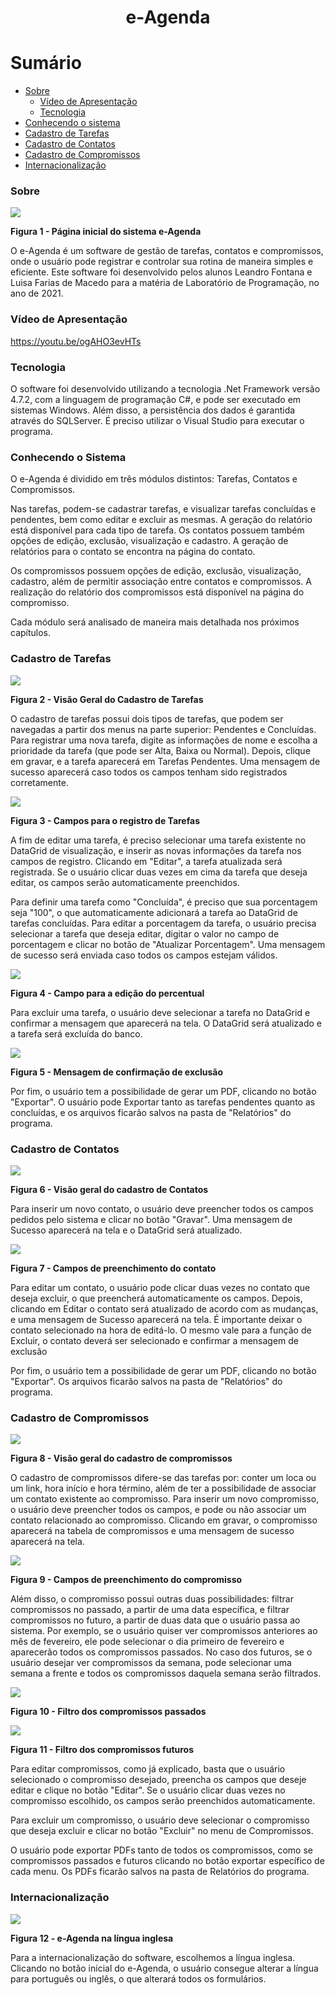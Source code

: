 <h1 align="center">e-Agenda</h1>

Sumário
=================
<!--ts-->
   * [Sobre](#sobre)
       * [Vídeo de Apresentação](#vídeo-de-apresentação)
       * [Tecnologia](#tecnologia)
   * [Conhecendo o sistema](#conhecendo-o-sistema)
   * [Cadastro de Tarefas](#cadastro-de-tarefas)
   * [Cadastro de Contatos](#cadastro-de-contatos)
   * [Cadastro de Compromissos](#cadastro-de-compromissos)
   * [Internacionalização](#internacionalização)

<!--te-->


  ### Sobre
  
  <img src="https://user-images.githubusercontent.com/72579773/133004016-b4bbf474-a4dc-4974-8b7b-36df8ffb99e4.png"  align="middle" /> 
  
 **Figura 1 - Página inicial do sistema e-Agenda**
   
   O e-Agenda é um software de gestão de tarefas, contatos e compromissos, onde o usuário pode registrar e controlar sua rotina de maneira simples e eficiente. Este software foi desenvolvido pelos alunos Leandro Fontana e Luisa Farias de Macedo para a matéria de Laboratório de Programação, no ano de 2021.
   
   ### Vídeo de Apresentação
  https://youtu.be/ogAHO3evHTs
 
 
  ### Tecnologia
  O software foi desenvolvido utilizando a tecnologia .Net Framework versão 4.7.2, com a linguagem de programação C#, e pode ser executado em sistemas Windows. Além disso, a persistência dos dados é garantida através do SQLServer. 
  É preciso utilizar o Visual Studio para executar o programa.
 
  
  
  ### Conhecendo o Sistema
  O e-Agenda é dividido em três módulos distintos: Tarefas, Contatos e Compromissos. 

Nas tarefas, podem-se cadastrar tarefas, e visualizar tarefas concluídas e pendentes, bem como editar e excluir as mesmas. A geração do relatório está disponível para cada tipo de tarefa. Os contatos possuem também opções de edição, exclusão, visualização e cadastro. A geração de relatórios para o contato se encontra na página do contato.

Os compromissos possuem opções de edição, exclusão, visualização, cadastro, além de permitir associação entre contatos e compromissos. A realização do relatório dos compromissos está disponível na página do compromisso. 

Cada módulo será analisado de maneira mais detalhada nos próximos capítulos.

  ### Cadastro de Tarefas
   <img src="https://user-images.githubusercontent.com/72579773/133004036-c31e8c47-8ef0-45ce-8347-35062aa588f7.png" />
   
   **Figura 2 - Visão Geral do Cadastro de Tarefas**
   
  O cadastro de tarefas possui dois tipos de tarefas, que podem ser navegadas a partir dos menus na parte superior: Pendentes e Concluídas. Para registrar uma nova tarefa, digite as informações de nome e escolha a prioridade da tarefa (que pode ser Alta, Baixa ou Normal). Depois, clique em gravar, e a tarefa aparecerá em Tarefas Pendentes. Uma mensagem de sucesso aparecerá caso todos os campos tenham sido registrados corretamente.
  
   <img src="https://user-images.githubusercontent.com/72579773/133004413-4e19d188-88fc-49ef-aa13-0ccc3dc7decc.png" />
   
   **Figura 3 - Campos para o registro de Tarefas**
   
   A fim de editar uma tarefa, é preciso selecionar uma tarefa existente no DataGrid de visualização, e inserir as novas informações da tarefa nos campos de registro. Clicando em "Editar", a tarefa atualizada será registrada. Se o usuário clicar duas vezes em cima da tarefa que deseja editar, os campos serão automaticamente preenchidos.
   
   Para definir uma tarefa como "Concluída", é preciso que sua porcentagem seja "100", o que automaticamente adicionará a tarefa ao DataGrid de tarefas concluídas. Para editar a porcentagem da tarefa, o usuário precisa selecionar a tarefa que deseja editar, digitar o valor no campo de porcentagem e clicar no botão de "Atualizar Porcentagem". Uma mensagem de sucesso será enviada caso todos os campos estejam válidos.
   
   <img src="https://user-images.githubusercontent.com/72579773/133004599-f92bf298-7d3d-4ead-bdc0-5cfeee3c0469.png" />
   
 **Figura 4 - Campo para a edição do percentual**
 
 Para excluir uma tarefa, o usuário deve selecionar a tarefa no DataGrid e confirmar a mensagem que aparecerá na tela. O DataGrid será atualizado e a tarefa será excluída do banco.
 
  <img src="https://user-images.githubusercontent.com/72579773/133004723-d6613469-dc29-4a22-92fb-6dac010c479d.png" />
 
 **Figura 5 - Mensagem de confirmação de exclusão**
 
 Por fim, o usuário tem a possibilidade de gerar um PDF, clicando no botão "Exportar". O usuário pode Exportar tanto as tarefas pendentes quanto as concluídas, e os arquivos ficarão salvos na pasta de "Relatórios" do programa.  
  
  
  ### Cadastro de Contatos
  
  <img src="https://user-images.githubusercontent.com/72579773/133004067-ef76a59b-c083-4d99-9ab1-d9f5f84cbc02.png" />
  
  **Figura 6 - Visão geral do cadastro de Contatos**
  
  Para inserir um novo contato, o usuário deve preencher todos os campos pedidos pelo sistema e clicar no botão "Gravar". Uma mensagem de Sucesso aparecerá na tela e o DataGrid será atualizado.
  
  <img src="https://user-images.githubusercontent.com/72579773/133004676-88b331a8-3584-4509-a665-43f0e2319614.png" />
  
 **Figura 7 - Campos de preenchimento do contato**
  
  Para editar um contato, o usuário pode clicar duas vezes no contato que deseja excluir, o que preencherá automaticamente os campos. Depois, clicando em Editar o contato será atualizado de acordo com as mudanças, e uma mensagem de Sucesso aparecerá na tela. É importante deixar o contato selecionado na hora de editá-lo. O mesmo vale para a função de Excluir, o contato deverá ser selecionado e confirmar a mensagem de exclusão
  
  Por fim, o usuário tem a possibilidade de gerar um PDF, clicando no botão "Exportar". Os arquivos ficarão salvos na pasta de "Relatórios" do programa.  
  
  ### Cadastro de Compromissos
  
  <img src="https://user-images.githubusercontent.com/72579773/133004055-272acb64-7872-48e9-9176-6b2c45cd85a7.png" />
  
 **Figura 8 - Visão geral do cadastro de compromissos**
  
  O cadastro de compromissos difere-se das tarefas por: conter um loca ou um link, hora início e hora término, além de ter a possibilidade de associar um contato existente ao compromisso. Para inserir um novo compromisso, o usuário deve preencher todos os campos, e pode ou não associar um contato relacionado ao compromisso. Clicando em gravar, o compromisso aparecerá na tabela de compromissos e uma mensagem de sucesso aparecerá na tela.
  
  <img src="https://user-images.githubusercontent.com/72579773/133005227-ddef6b5e-ad2f-47a0-8e2c-1c3c8bcbc7d7.png" />
  
  **Figura 9 - Campos de preenchimento do compromisso**
  
  Além disso, o compromisso possui outras duas possibilidades: filtrar compromissos no passado, a partir de uma data específica, e filtrar compromissos no futuro, a partir de duas data que o usuário passa ao sistema. Por exemplo, se o usuário quiser ver compromissos anteriores ao mês de fevereiro, ele pode selecionar o dia primeiro de fevereiro e aparecerão todos os compromissos passados. No caso dos futuros, se o usuário desejar ver compromissos da semana, pode selecionar uma semana a frente e todos os compromissos daquela semana serão filtrados. 
  
  <img src="https://user-images.githubusercontent.com/72579773/133005290-5cd3c6a5-8b55-4516-9c7f-1cbf1c3d873e.png" />
  
  **Figura 10 - Filtro dos compromissos passados**
  
  <img src="https://user-images.githubusercontent.com/72579773/133005307-c650d9f6-f3af-43bb-919f-637a98096849.png" />
  
  **Figura 11 - Filtro dos compromissos futuros**
  
  Para editar compromissos, como já explicado, basta que o usuário selecionado o compromisso desejado, preencha os campos que deseje editar e clique no botão "Editar". Se o usuário clicar duas vezes no compromisso escolhido, os campos serão preenchidos automaticamente. 
  
  Para excluir um compromisso, o usuário deve selecionar o compromisso que deseja excluir e clicar no botão "Excluir" no menu de Compromissos. 
  
  O usuário pode exportar PDFs tanto de todos os compromissos, como se compromissos passados e futuros clicando no botão exportar específico de cada menu. Os PDFs ficarão salvos na pasta de Relatórios do programa. 
  
  
  ### Internacionalização
  
  <img src="https://user-images.githubusercontent.com/72579773/133005374-b1d95d54-9fbb-465b-bbfa-c61b700dc852.png" />
  
**Figura 12 - e-Agenda na língua inglesa**
 
 Para a internacionalização do software, escolhemos a língua inglesa. Clicando no botão inicial do e-Agenda, o usuário consegue alterar a língua para português ou inglês, o que alterará todos os formulários. 

